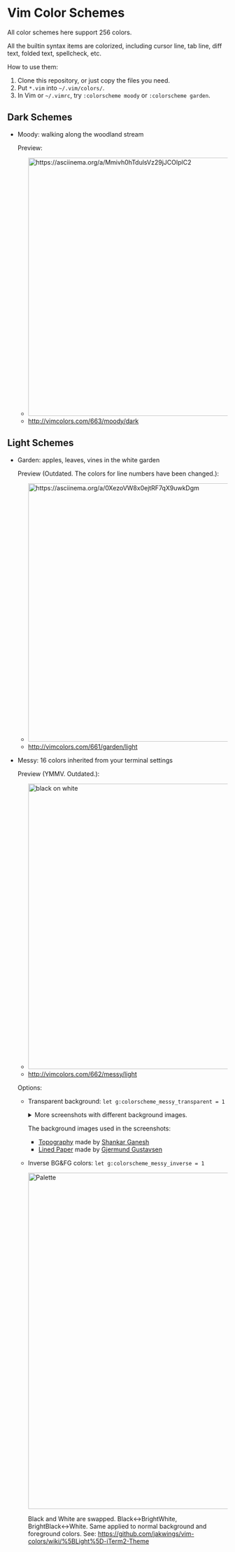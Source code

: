 # Vim Color Schemes

All color schemes here support 256 colors.

All the builtin syntax items are colorized, including cursor line, tab line,
diff text, folded text, spellcheck, etc.

How to use them:

1. Clone this repository, or just copy the files you need.
2. Put `*.vim` into `~/.vim/colors/`.
3. In Vim or `~/.vimrc`, try `:colorscheme moody` or `:colorscheme garden`.

## Dark Schemes

*   Moody: walking along the woodland stream

    Preview:

    +   <a href="https://asciinema.org/a/Mmivh0hTdulsVz29jJCOIplC2"><img width="590" alt="https://asciinema.org/a/Mmivh0hTdulsVz29jJCOIplC2" src="https://user-images.githubusercontent.com/23622455/27980929-a4b85d9c-63b6-11e7-84c9-6f69ce33a0f1.png"></a>
    +   http://vimcolors.com/663/moody/dark

## Light Schemes

*   Garden: apples, leaves, vines in the white garden

    Preview (Outdated. The colors for line numbers have been changed.):

    +   <a href="https://asciinema.org/a/0XezoVW8x0ejtRF7qX9uwkDgm"><img width="590" alt="https://asciinema.org/a/0XezoVW8x0ejtRF7qX9uwkDgm" src="https://user-images.githubusercontent.com/23622455/27980953-df0eb324-63b6-11e7-87ab-95acd8d0191e.png"></a>
    +   http://vimcolors.com/661/garden/light

*   Messy: 16 colors inherited from your terminal settings

    Preview (YMMV. Outdated.):

    +   <img width="652" alt="black on white" src="https://user-images.githubusercontent.com/23622455/30253438-9cbcd152-96b7-11e7-9f44-f9b790351bef.png">
    +   http://vimcolors.com/662/messy/light

    Options:

    +   Transparent background: `let g:colorscheme_messy_transparent = 1`

        <details><summary>More screenshots with different background images.</summary><img width="652" alt="typography" src="https://user-images.githubusercontent.com/23622455/30253436-9cbad1ae-96b7-11e7-8da3-daf290293bdd.png"><br><img width="652" alt="lined paper" src="https://user-images.githubusercontent.com/23622455/30253437-9cbc6eba-96b7-11e7-958c-11638362ae2d.png"></details>

        The background images used in the screenshots:

        +   [Topography] made by [Shankar Ganesh](http://shankar.ellipsonic.com/)
        +   [Lined Paper] made by [Gjermund Gustavsen](https://tight.no/)

        [Lined Paper]: https://www.toptal.com/designers/subtlepatterns/lined-paper-2/
        [Topography]: https://www.toptal.com/designers/subtlepatterns/topography/

    +   Inverse BG&FG colors: `let g:colorscheme_messy_inverse = 1`

        <img width="768" alt="Palette" src="https://user-images.githubusercontent.com/23622455/31981859-3fb365cc-b988-11e7-9a70-32c29d12640b.png">

        Black and White are swapped. Black↔BrightWhite, BrightBlack↔White.
        Same applied to normal background and foreground colors.  See:
        https://github.com/jakwings/vim-colors/wiki/%5BLight%5D-iTerm2-Theme
